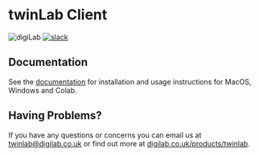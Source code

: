 # twinLab Client

![digiLab](./resources/badges/digilab.svg)
[![slack](https://img.shields.io/badge/slack-@digilabglobal-purple.svg?logo=slack)](https://digilabglobal.slack.com)

## Documentation

See the [documentation](https://digilab-ai.github.io/twinLab/) for installation and usage instructions for MacOS, Windows and Colab.

## Having Problems?

If you have any questions or concerns you can email us at [twinlab@digilab.co.uk](twinlab@digilab.co.uk) or find out more at [digilab.co.uk/products/twinlab](https://www.digilab.co.uk/products/twinlab).
